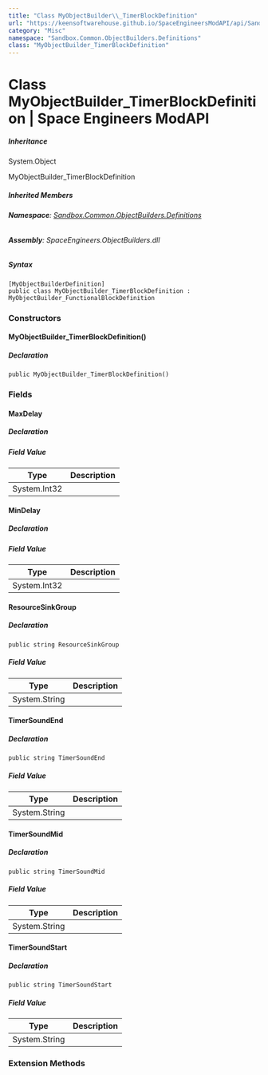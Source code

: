 ```yaml
---
title: "Class MyObjectBuilder\\_TimerBlockDefinition"
url: "https://keensoftwarehouse.github.io/SpaceEngineersModAPI/api/Sandbox.Common.ObjectBuilders.Definitions.MyObjectBuilder_TimerBlockDefinition.html"
category: "Misc"
namespace: "Sandbox.Common.ObjectBuilders.Definitions"
class: "MyObjectBuilder_TimerBlockDefinition"
---
```


# Class MyObjectBuilder\_TimerBlockDefinition | Space Engineers ModAPI

##### Inheritance

System.Object

MyObjectBuilder\_TimerBlockDefinition

##### Inherited Members

###### **Namespace**: [Sandbox.Common.ObjectBuilders.Definitions](https://keensoftwarehouse.github.io/SpaceEngineersModAPI/api/Sandbox.Common.ObjectBuilders.Definitions.html)

###### **Assembly**: SpaceEngineers.ObjectBuilders.dll

##### Syntax

```
[MyObjectBuilderDefinition]
public class MyObjectBuilder_TimerBlockDefinition : MyObjectBuilder_FunctionalBlockDefinition
```

### Constructors

#### MyObjectBuilder\_TimerBlockDefinition()

##### Declaration

```
public MyObjectBuilder_TimerBlockDefinition()
```

### Fields

#### MaxDelay

##### Declaration

##### Field Value

| Type | Description |
| --- | --- |
| System.Int32 |     |

#### MinDelay

##### Declaration

##### Field Value

| Type | Description |
| --- | --- |
| System.Int32 |     |

#### ResourceSinkGroup

##### Declaration

```
public string ResourceSinkGroup
```

##### Field Value

| Type | Description |
| --- | --- |
| System.String |     |

#### TimerSoundEnd

##### Declaration

```
public string TimerSoundEnd
```

##### Field Value

| Type | Description |
| --- | --- |
| System.String |     |

#### TimerSoundMid

##### Declaration

```
public string TimerSoundMid
```

##### Field Value

| Type | Description |
| --- | --- |
| System.String |     |

#### TimerSoundStart

##### Declaration

```
public string TimerSoundStart
```

##### Field Value

| Type | Description |
| --- | --- |
| System.String |     |

### Extension Methods